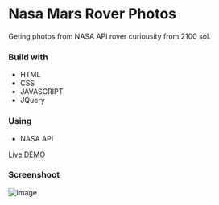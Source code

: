 # Nasa Mars Rover Photos
Geting photos from NASA API rover curiousity from 2100 sol.

### **Build with**
- HTML
- CSS
- JAVASCRIPT
- JQuery

### **Using**
- NASA API

[Live DEMO](https://dyminki.github.io/NasaRoverPhotos/)

### Screenshoot

![Image](https://github.com/dyminki/KaitenZushi/blob/master/nasaRover.png)
